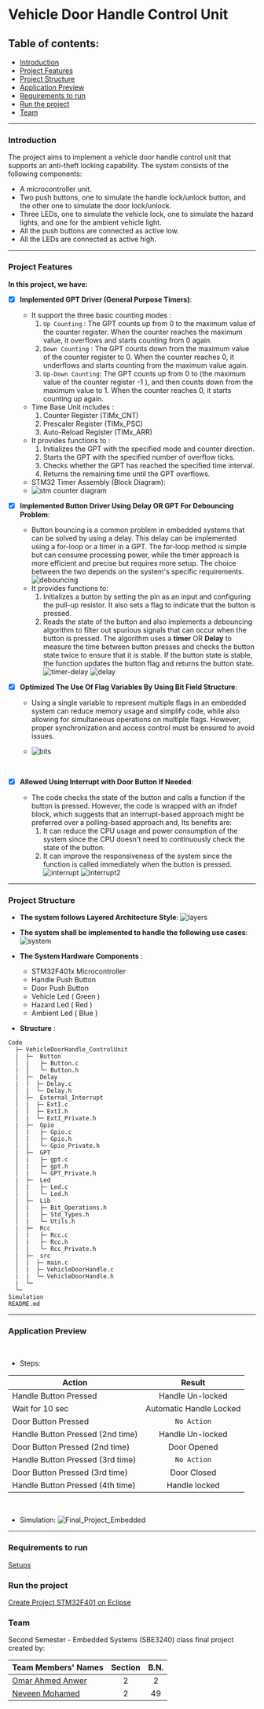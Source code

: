 # Vehicle Door Handle Control Unit

## Table of contents:
- [Introduction](#introduction)
- [Project Features](#project-features)
- [Project Structure](#project-structure)
- [Application Preview](#Application-preview)
- [Requirements to run](#Requirements-to-run)
- [Run the project](#Run-the-project)
- [Team]()

***
### Introduction

The project aims to implement a vehicle door handle control unit that supports an anti-theft locking capability. The system consists 
of the following components:
   - A microcontroller unit.
   - Two push buttons, one to simulate the handle lock/unlock button, and the other one to simulate the door lock/unlock. 
   - Three LEDs, one to simulate the vehicle lock, one to simulate the hazard lights, and one for the ambient vehicle light.
   - All the push buttons are connected as active low.
   - All the LEDs are connected as active high.
     
***
### Project Features

**In this project, we have:**
- [x] **Implemented GPT Driver (General Purpose Timers)**:
  - It support the three basic counting modes :
      1. `Up Counting`     : The GPT counts up from 0 to the maximum value of the counter register. When the counter reaches the 
                              maximum value, it overflows and starts counting from 0 again.
      2. `Down Counting`   : The GPT counts down from the maximum value of the counter register to 0. When the counter reaches 0, it 
                              underflows and starts counting from the maximum value again. 
      3. `Up-Down Counting`: The GPT counts up from 0 to (the maximum value of the counter register -1 ), and then counts down from the maximum 
                              value to 1. When the counter reaches 0, it starts counting up again.
         <br>
   - Time Base Unit includes :
      1.  Counter Register (TIMx_CNT)
      2.  Prescaler Register (TIMx_PSC)
      3.  Auto-Reload Register (TIMx_ARR)
         <br>
   - It provides functions to :
      1.  Initializes the GPT with the specified mode and counter direction.
      2.  Starts the GPT with the specified number of overflow ticks.
      3.  Checks whether the GPT has reached the specified time interval.
      4.  Returns the remaining time until the GPT overflows.
   - STM32 Timer Assembly (Block Diagram):
   - ![stm counter diagram](https://github.com/omaranwar21/Vehicle-door-handle-CU/assets/94166833/552de5cc-d0df-48bc-8ce3-130a76971bfc)


   
- [x] **Implemented Button Driver Using Delay OR GPT For Debouncing Problem**:
  - Button bouncing is a common problem in embedded systems that can be solved by using a delay. This delay can be implemented using a for-loop 
    or a timer in a GPT. The for-loop method is simple but can consume processing power, while the timer approach is more efficient and precise 
    but requires more setup. The choice between the two depends on the system's specific requirements.
    ![debouncing](https://github.com/omaranwar21/Vehicle-door-handle-CU/assets/94166833/495f651a-0e26-402e-8738-a76ce9a0e4df)
  - It provides functions to:
     1. Initializes a button by setting the pin as an input and configuring the pull-up resistor. It also sets a flag to indicate that the button 
        is pressed.
     2. Reads the state of the button and also implements a debouncing algorithm to filter out spurious signals that can occur when the button is 
        pressed. The algorithm uses a **timer** OR **Delay** to measure the time between button presses and checks the button state twice to 
        ensure that it is stable. If the button state is stable, the function updates the button  flag and returns the button state.   
    ![timer-delay](https://github.com/omaranwar21/Vehicle-door-handle-CU/assets/94166833/18d1349a-a7c7-478c-a3ce-a7d119af351e)
    ![delay](https://github.com/omaranwar21/Vehicle-door-handle-CU/assets/94166833/bba9454d-013e-4b66-92f7-48dda989ed78)
      
- [x] **Optimized The Use Of Flag Variables By Using Bit Field Structure**:
  - Using a single variable to represent multiple flags in an embedded system can reduce memory usage and simplify code, while also allowing for 
    simultaneous operations on multiple flags. However, proper synchronization and access control must be ensured to avoid issues.
    
  - ![bits](https://github.com/omaranwar21/Vehicle-door-handle-CU/assets/94166833/31c9d56f-ee91-4d47-b47b-f8ac923aef14)
   <br>
   
- [x] **Allowed Using Interrupt with Door Button If Needed**:
  - The code checks the state of the button and calls a function if the button is pressed. However, the code is wrapped with an ifndef block, 
    which suggests that an interrupt-based approach might be preferred over a polling-based approach and, Its benefits are:
      1. It can reduce the CPU usage and power consumption of the system since the CPU doesn't need to continuously check the state of the button.
      2. It can improve the responsiveness of the system since the function is called immediately when the button is pressed.
         <br>
      ![interrupt](https://github.com/omaranwar21/Vehicle-door-handle-CU/assets/94166833/1a36adbb-6c7d-4c8f-8f0a-43072e439a07)
      ![interrupt2](https://github.com/omaranwar21/Vehicle-door-handle-CU/assets/94166833/e7b9839a-04a3-40e6-a090-2538b086b1bd)

***
### Project Structure

- **The system follows Layered Architecture Style**:
  ![layers](https://github.com/omaranwar21/Vehicle-door-handle-CU/assets/94166833/73500759-4c90-41b2-8991-2675331aeaf0)


- **The system shall be implemented to handle the following use cases**:
  ![system](https://github.com/omaranwar21/Vehicle-door-handle-CU/assets/94166833/a192ff48-1264-4c14-8f41-4301ff52ecca)


- **The System Hardware Components** :
  - STM32F401x Microcontroller
  - Handle Push Button
  - Door Push Button
  - Vehicle Led ( Green )
  - Hazard Led  ( Red )
  - Ambient Led ( Blue )

- **Structure** :
```
Code
  ├─ VehicleDoorHandle_ControlUnit
  |  ├─  Button
  │  |   ├─ Button.c 
  |  │   └─ Button.h
  |  ├─  Delay
  |  │  ├─ Delay.c 
  │  |  └─ Delay.h
  |  ├─  External_Interrupt
  │  |  ├─ ExtI.c
  |  │  ├─ ExtI.h
  │  |  └─ ExtI_Private.h
  |  ├─  Gpio
  │  |   ├─ Gpio.c
  │  |   ├─ Gpio.h
  │  |   └─ Gpio_Private.h
  |  ├─  GPT
  │  |   ├─ gpt.c 
  │  |   ├─ gpt.h
  │  |   └─ GPT_Private.h
  |  ├─  Led
  │  |   ├─ Led.c 
  │  |   └─ Led.h
  |  ├─  Lib
  │  |   ├─ Bit_Operations.h 
  │  |   ├─ Std_Types.h
  │  |   └─ Utils.h
  |  ├─  Rcc
  │  |   ├─ Rcc.c 
  │  |   ├─ Rcc.h
  │  |   └─ Rcc_Private.h
  |  ├─  src
  │  |  ├─ main.c 
  │  |  ├─ VehicleDoorHandle.c
  |  |  └─ VehicleDoorHandle.h
  |  └─
  └─    
Simulation
README.md
```
***
### Application Preview
<br>

- Steps:

| Action                            | Result                     |
|-----------------------------------|:--------------------------:|
|Handle Button Pressed              |  Handle Un-locked          | 
|Wait for 10 sec                    |  Automatic Handle Locked   | 
|Door   Button Pressed              |  `No Action`               | 
|Handle Button Pressed (2nd time)   |  Handle Un-locked          | 
|Door   Button Pressed (2nd time)   |  Door Opened               | 
|Handle Button Pressed (3rd time)   |  `No Action`               | 
|Door   Button Pressed (3rd time)   |  Door Closed               | 
|Handle Button Pressed (4th time)   |  Handle locked             | 
<br>

- Simulation:
![Final_Project_Embedded](https://github.com/omaranwar21/Vehicle-door-handle-CU/assets/94166833/75c308a2-dcc0-458f-a70b-243d7791c526)


***
### Requirements to run 
[Setups](https://github.com/omaranwar21/Vehicle-door-handle-CU/files/11805849/Setups.pdf)

### Run the project
[Create Project STM32F401 on Eclipse](https://github.com/omaranwar21/Vehicle-door-handle-CU/files/11805837/Create.Project.Stm.on.eclipse.pdf)

### Team

Second Semester - Embedded Systems  (SBE3240) class final project created by:

| Team Members' Names                                  | Section | B.N. |
|------------------------------------------------------|:-------:|:----:|
| [Omar Ahmed Anwer](https://github.com/omaranwar21)   |    2    |  2   |
| [Neveen Mohamed](https://github.com/NeveenMohamed)   |    2    |  49  |
